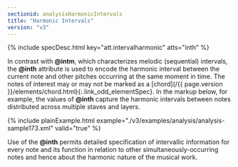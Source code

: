 ```yaml
---
sectionid: analysisHarmonicIntervals
title: "Harmonic Intervals"
version: "v3"
---
```






{% include specDesc.html key="att.intervalharmonic" atts="inth" %}



In contrast with **@intm**, which characterizes melodic (sequential) intervals, the
**@inth** attribute is used to encode the harmonic interval between the current note
and other pitches occurring at the same moment in time. The notes of interest may
or may not
be marked as a [chord](/{{ page.version }}/elements/chord.html){:.link_odd_elementSpec}. In the markup below, for example, the values of
**@inth** capture the harmonic intervals between notes distributed across multiple
staves and layers.

{% include plainExample.html example="./v3/examples/analysis/analysis-sample173.xml" valid="true" %}

Use of the **@inth** permits detailed specification of intervallic information for
every note and its function in relation to other simultaneously-occurring notes and
hence
about the harmonic nature of the musical work.

